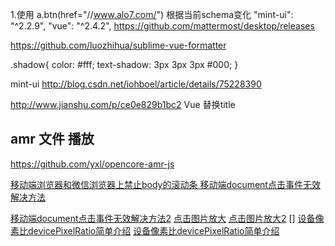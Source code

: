 1.使用 a.btn(href="//www.alo7.com/") 根据当前schema变化
   "mint-ui": "^2.2.9",
    "vue": "^2.4.2",
https://github.com/mattermost/desktop/releases

https://github.com/luozhihua/sublime-vue-formatter

.shadow{
  color: #fff;
  text-shadow: 3px 3px 3px #000;
}

mint-ui 
http://blog.csdn.net/iohboel/article/details/75228390

http://www.jianshu.com/p/ce0e829b1bc2 Vue 替换title

## amr 文件 播放
https://github.com/yxl/opencore-amr-js

[移动端浏览器和微信浏览器上禁止body的滚动条
](http://www.cnblogs.com/EasonJim/p/6203296.html)
[移动端document点击事件无效解决方法](https://www.w3cways.com/1937.html)

[移动端document点击事件无效解决方法2](http://www.shejicool.com/js/other/629.html)
[点击图片放大](https://segmentfault.com/q/1010000007385226/a-1020000007389135)
[点击图片放大2](http://www.111cn.net/wy/144928.htm)
[]
[设备像素比devicePixelRatio简单介绍](http://www.zhangxinxu.com/wordpress/2012/08/window-devicepixelratio/)
[设备像素比devicePixelRatio简单介绍](http://blog.csdn.net/huanmeng122/article/details/47861693)